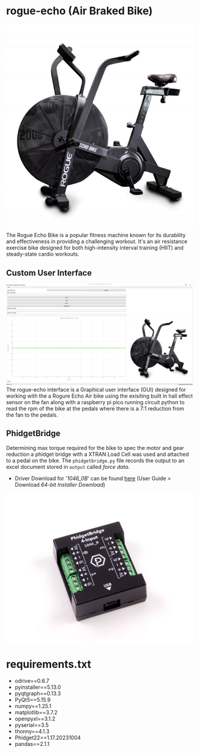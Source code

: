 # rogue-echo (Air Braked Bike)
![Alt Text](images/rogue-echo-air-bike.jpg)

The Rogue Echo Bike is a popular fitness machine known for its durability and effectiveness in providing a challenging workout. It's an air resistance exercise bike designed for both high-intensity interval training (HIIT) and steady-state cardio workouts.

## Custom User Interface
![Alt Text](images/interface.png)
The rogue-echo interface is a Graphical user interface (GUI) designed for working with the a Rogure Echo Air bike using the exisiting built in hall effect sensor on the fan along with a raspberry pi pico running circuit python to read the rpm of the bike at the pedals where there is a 7:1 reduction from the fan to the pedals.

## PhidgetBridge
Determining max torque required for the bike to spec the motor and gear reduction a phidget bridge with a XTRAN Load Cell was used and attached to a pedal on the bike. The `phidgetbridge.py` file records the output to an excel document stored in `output` called _force data_.

* Driver Download for '_1046_0B_' can be found [here](https://www.phidgets.com/?prodid=1027#Tab_User_Guide) (User Guide > Download _64-bit Installer Download_) 

![Alt Text](images/1046_0B.jpg)

# requirements.txt

- odrive==0.6.7
- pyinstaller==5.13.0
- pyqtgraph==0.13.3
- PyQt5==5.15.9
- numpy==1.25.1
- matplotlib==3.7.2
- openpyxl==3.1.2
- pyserial==3.5
- thonny==4.1.3
- Phidget22==1.17.20231004
- pandas==2.1.1


